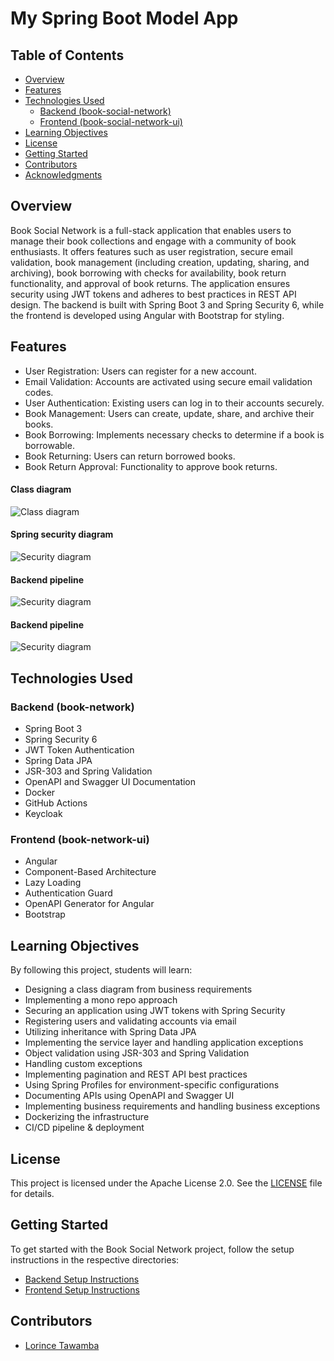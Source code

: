 # My Spring Boot Model App

## Table of Contents

- [Overview](#overview)
- [Features](#features)
- [Technologies Used](#technologies-used)
    - [Backend (book-social-network)](#backend-book-social-network)
    - [Frontend (book-social-network-ui)](#frontend-book-social-network-ui)
- [Learning Objectives](#learning-objectives)
- [License](#license)
- [Getting Started](#getting-started)
- [Contributors](#contributors)
- [Acknowledgments](#acknowledgments)

## Overview

Book Social Network is a full-stack application that enables users to manage their book collections and engage with a community of book enthusiasts. It offers features such as user registration, secure email validation, book management (including creation, updating, sharing, and archiving), book borrowing with checks for availability, book return functionality, and approval of book returns. The application ensures security using JWT tokens and adheres to best practices in REST API design. The backend is built with Spring Boot 3 and Spring Security 6, while the frontend is developed using Angular with Bootstrap for styling.

## Features

- User Registration: Users can register for a new account.
- Email Validation: Accounts are activated using secure email validation codes.
- User Authentication: Existing users can log in to their accounts securely.
- Book Management: Users can create, update, share, and archive their books.
- Book Borrowing: Implements necessary checks to determine if a book is borrowable.
- Book Returning: Users can return borrowed books.
- Book Return Approval: Functionality to approve book returns.

#### Class diagram
![Class diagram](screenshots/class-diagram.png)

#### Spring security diagram
![Security diagram](screenshots/security.png)

#### Backend pipeline
![Security diagram](screenshots/be-pipeline.png)

#### Backend pipeline
![Security diagram](screenshots/fe-pipeline.png)

## Technologies Used

### Backend (book-network)

- Spring Boot 3
- Spring Security 6
- JWT Token Authentication
- Spring Data JPA
- JSR-303 and Spring Validation
- OpenAPI and Swagger UI Documentation
- Docker
- GitHub Actions
- Keycloak

### Frontend (book-network-ui)

- Angular
- Component-Based Architecture
- Lazy Loading
- Authentication Guard
- OpenAPI Generator for Angular
- Bootstrap

## Learning Objectives

By following this project, students will learn:

- Designing a class diagram from business requirements
- Implementing a mono repo approach
- Securing an application using JWT tokens with Spring Security
- Registering users and validating accounts via email
- Utilizing inheritance with Spring Data JPA
- Implementing the service layer and handling application exceptions
- Object validation using JSR-303 and Spring Validation
- Handling custom exceptions
- Implementing pagination and REST API best practices
- Using Spring Profiles for environment-specific configurations
- Documenting APIs using OpenAPI and Swagger UI
- Implementing business requirements and handling business exceptions
- Dockerizing the infrastructure
- CI/CD pipeline & deployment

## License

This project is licensed under the Apache License 2.0. See the [LICENSE](LICENSE) file for details.

## Getting Started

To get started with the Book Social Network project, follow the setup instructions in the respective directories:

- [Backend Setup Instructions](/book-network/README.md)
- [Frontend Setup Instructions](book-network-ui/README.md)

## Contributors

- [Lorince Tawamba](https://github.com/LorinceTawamba)